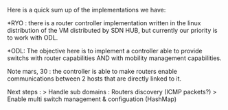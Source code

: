 Here is a quick sum up of the implementations we have:

*RYO : there is a router controller implementation written in the
 linux distribution of the VM distributed by SDN HUB, but currently
 our priority is to work with ODL.

*ODL: The objective here is to implement a controller able to provide
 switchs with router capabilities AND with mobility management
 capabilities.

Note mars, 30 : the controller is able to make routers enable
communications between 2 hosts that are directly linked to it.  

Next steps : > Handle sub domains : Routers discovery (ICMP packets?)
     	     > Enable multi switch management & configuation (HashMap)
